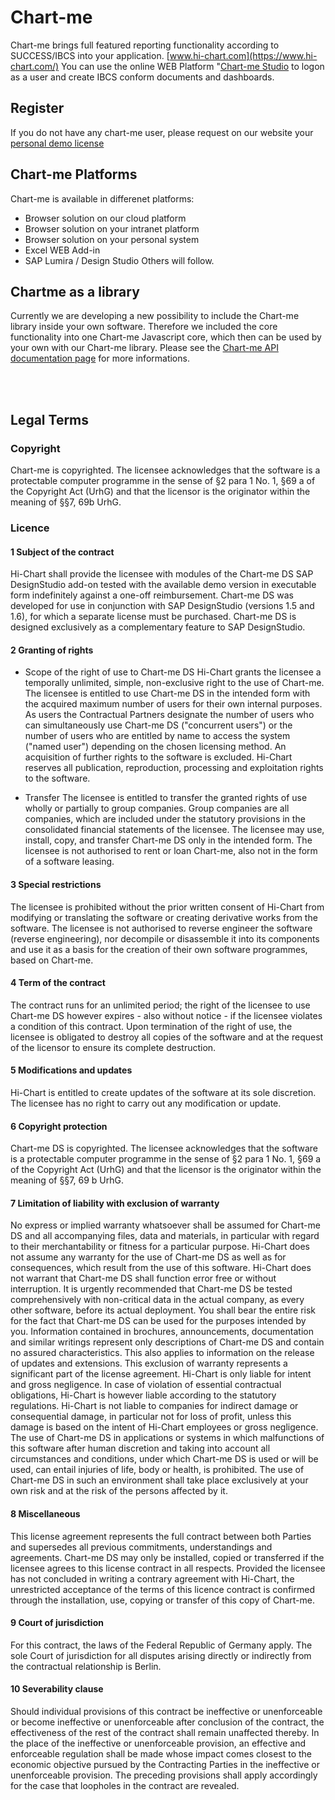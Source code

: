# Chart-me
Chart-me brings full featured reporting functionality according to SUCCESS/IBCS into your application. [www.hi-chart.com](https://www.hi-chart.com/)
You can use the online WEB Platform "<a href="https://chart-me-cloud.com/" target="_blank">Chart-me Studio</a> to logon as a user and create IBCS conform documents and dashboards.

## Register
If you do not have any chart-me user, please request on our website your [personal demo license](https://hi-chart.com/en/chart-me-products/chart-me-test-licence-request-form/)

## Chart-me Platforms
Chart-me is available in differenet platforms:
- Browser solution on our cloud platform
- Browser solution on your intranet platform
- Browser solution on your personal system
- Excel WEB Add-in
- SAP Lumira / Design Studio
Others will follow.

## Chartme as a library
Currently we are developing a new possibility to include the Chart-me library inside your own software. Therefore we included the core functionality into one Chart-me Javascript core, which then can be used by your own with our Chart-me library.
Please see the [Chart-me API documentation page](https://chart-me-cloud.com/chart-me/V3.0/documentation/) for more informations.

<br /><br />
## Legal Terms
### Copyright
Chart-me is copyrighted. The licensee acknowledges that the software is a protectable computer programme in the sense of &sect;2 para 1 No. 1, &sect;69 a of the Copyright Act (UrhG) and that the licensor is the originator within the meaning of &sect;&sect;7, 69b UrhG.

### Licence
#### 1 Subject of the contract
Hi-Chart shall provide the licensee with modules of the Chart-me DS SAP DesignStudio add-on tested with the available demo version in executable form indefinitely against a one-off reimbursement.
Chart-me DS was developed for use in conjunction with SAP DesignStudio (versions 1.5 and 1.6), for which a separate license must be purchased. Chart-me DS is designed exclusively as a complementary feature to SAP DesignStudio.

#### 2 Granting of rights
- Scope of the right of use to Chart-me DS 
Hi-Chart grants the licensee a temporally unlimited, simple, non-exclusive right to the use of Chart-me. The licensee is entitled to use Chart-me DS in the intended form with the acquired maximum number of users for their own internal purposes. As users the Contractual Partners designate the number of users who can simultaneously use Chart-me DS ("concurrent users") or the number of users who are entitled by name to access the system ("named user") depending on the chosen licensing method.
An acquisition of further rights to the software is excluded. Hi-Chart reserves all publication, reproduction, processing and exploitation rights to the software.

- Transfer 
The licensee is entitled to transfer the granted rights of use wholly or partially to group companies. Group companies are all companies, which are included under the statutory provisions in the consolidated financial statements of the licensee.
The licensee may use, install, copy, and transfer Chart-me DS only in the intended form. The licensee is not authorised to rent or loan Chart-me, also not in the form of a software leasing.

#### 3 Special restrictions
The licensee is prohibited without the prior written consent of Hi-Chart from modifying or translating the software or creating derivative works from the software. The licensee is not authorised to reverse engineer the software (reverse engineering), nor decompile or disassemble it into its components and use it as a basis for the creation of their own software programmes, based on Chart-me.

#### 4 Term of the contract
The contract runs for an unlimited period; the right of the licensee to use Chart-me DS however expires - also without notice - if the licensee violates a condition of this contract. Upon termination of the right of use, the licensee is obligated to destroy all copies of the software and at the request of the licensor to ensure its complete destruction.

#### 5 Modifications and updates
Hi-Chart is entitled to create updates of the software at its sole discretion. The licensee has no right to carry out any modification or update.

#### 6 Copyright protection
Chart-me DS is copyrighted. The licensee acknowledges that the software is a protectable computer programme in the sense of &sect;2 para 1 No. 1, &sect;69 a of the Copyright Act (UrhG) and that the licensor is the originator within the meaning of &sect;&sect;7, 69 b UrhG.

#### 7 Limitation of liability with exclusion of warranty
No express or implied warranty whatsoever shall be assumed for Chart-me DS and all accompanying files, data and materials, in particular with regard to their merchantability or fitness for a particular purpose. Hi-Chart does not assume any warranty for the use of Chart-me DS as well as for consequences, which result from the use of this software. Hi-Chart does not warrant that Chart-me DS shall function error free or without interruption. It is urgently recommended that Chart-me DS be tested comprehensively with non-critical data in the actual company, as every other software, before its actual deployment. You shall bear the entire risk for the fact that Chart-me DS can be used for the purposes intended by you. Information contained in brochures, announcements, documentation and similar writings represent only descriptions of Chart-me DS and contain no assured characteristics. This also applies to information on the release of updates and extensions.
This exclusion of warranty represents a significant part of the license agreement.
Hi-Chart is only liable for intent and gross negligence. In case of violation of essential contractual obligations, Hi-Chart is however liable according to the statutory regulations. Hi-Chart is not liable to companies for indirect damage or consequential damage, in particular not for loss of profit, unless this damage is based on the intent of Hi-Chart employees or gross negligence.
The use of Chart-me DS in applications or systems in which malfunctions of this software after human discretion and taking into account all circumstances and conditions, under which Chart-me DS is used or will be used, can entail injuries of life, body or health, is prohibited. The use of Chart-me DS in such an environment shall take place exclusively at your own risk and at the risk of the persons affected by it.

#### 8 Miscellaneous
This license agreement represents the full contract between both Parties and supersedes all previous commitments, understandings and agreements.
Chart-me DS may only be installed, copied or transferred if the licensee agrees to this license contract in all respects. Provided the licensee has not concluded in writing a contrary agreement with Hi-Chart, the unrestricted acceptance of the terms of this licence contract is confirmed through the installation, use, copying or transfer of this copy of Chart-me.

#### 9 Court of jurisdiction
For this contract, the laws of the Federal Republic of Germany apply.
The sole Court of jurisdiction for all disputes arising directly or indirectly from the contractual relationship is Berlin.

#### 10 Severability clause
Should individual provisions of this contract be ineffective or unenforceable or become ineffective or unenforceable after conclusion of the contract, the effectiveness of the rest of the contract shall remain unaffected thereby. In the place of the ineffective or unenforceable provision, an effective and enforceable regulation shall be made whose impact comes closest to the economic objective pursued by the Contracting Parties in the ineffective or unenforceable provision. The preceding provisions shall apply accordingly for the case that loopholes in the contract are revealed.



